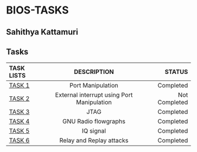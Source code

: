 # BIOS-TASKS
## Sahithya Kattamuri
## Tasks
|TASK LISTS            | DESCRIPTION                                       | STATUS        |
| :---                 |     :---:                                         |          ---: |
| [ TASK 1 ](https://github.com/Sahithya2003/BIOS-TASKS/blob/3501c3a90dadf35201d27567173618ce95a32e80/TASK%201/README.md)   |  Port Manipulation                                | Completed     |
| [ TASK 2 ](https://github.com/Sahithya2003/BIOS-TASKS/blob/3501c3a90dadf35201d27567173618ce95a32e80/TASK%202/README.md)   |  External interrupt using Port Manipulation       | Not Completed |
| [ TASK 3 ](https://github.com/Sahithya2003/BIOS-TASKS/blob/3501c3a90dadf35201d27567173618ce95a32e80/TASK%203/README.md)   |  JTAG                                             | Completed     |
| [ TASK 4 ](https://github.com/Sahithya2003/BIOS-TASKS/blob/3501c3a90dadf35201d27567173618ce95a32e80/TASK%204/README.md)   |  GNU Radio flowgraphs                             | Completed |
| [ TASK 5 ](https://github.com/Sahithya2003/BIOS-TASKS/blob/3501c3a90dadf35201d27567173618ce95a32e80/TASK%205/README.md)   |  IQ signal                                        | Completed |
| [ TASK 6 ](https://github.com/Sahithya2003/BIOS-TASKS/blob/3501c3a90dadf35201d27567173618ce95a32e80/TASK%206/README.md)   |  Relay and Replay attacks                         | Completed |
